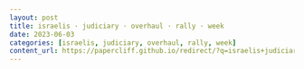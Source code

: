```yaml
---
layout: post
title: israelis · judiciary · overhaul · rally · week
date: 2023-06-03
categories: [israelis, judiciary, overhaul, rally, week]
content_url: https://papercliff.github.io/redirect/?q=israelis+judiciary+overhaul+rally+week&tbs=cdr:1,cd_min:6/2/2023,cd_max:6/4/2023
---
```


